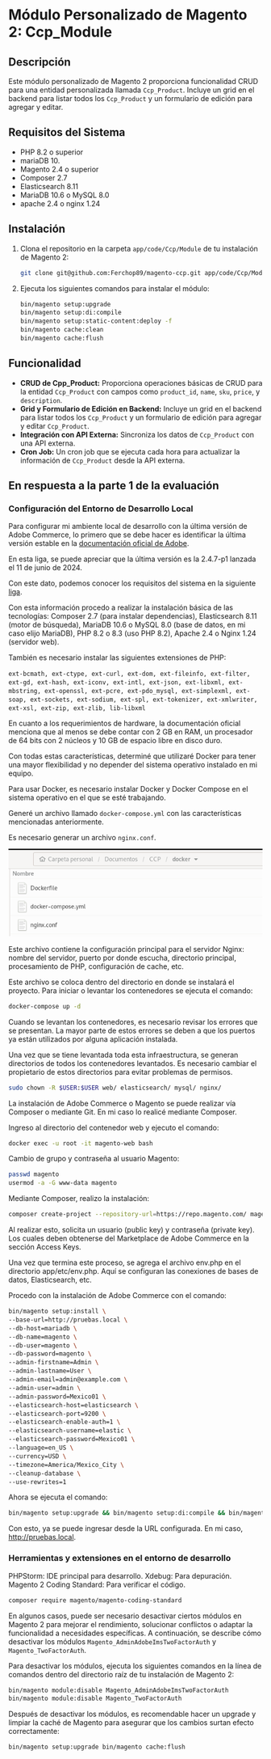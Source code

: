 # Módulo Personalizado de Magento 2: Ccp_Module

## Descripción

Este módulo personalizado de Magento 2 proporciona funcionalidad CRUD para una entidad personalizada llamada `Ccp_Product`. Incluye un grid en el backend para listar todos los `Ccp_Product` y un formulario de edición para agregar y editar.

## Requisitos del Sistema

- PHP 8.2 o superior
- mariaDB 10. 
- Magento 2.4 o superior
- Composer 2.7
- Elasticsearch 8.11
- MariaDB 10.6 o MySQL 8.0
- apache 2.4 o nginx 1.24

## Instalación

1. Clona el repositorio en la carpeta `app/code/Ccp/Module` de tu instalación de Magento 2:

    ```bash
    git clone git@github.com:Ferchop89/magento-ccp.git app/code/Ccp/Module
    ```

2. Ejecuta los siguientes comandos para instalar el módulo:

    ```bash
    bin/magento setup:upgrade
    bin/magento setup:di:compile
    bin/magento setup:static-content:deploy -f
    bin/magento cache:clean
    bin/magento cache:flush
    ```

## Funcionalidad

- **CRUD de Cpp_Product:** Proporciona operaciones básicas de CRUD para la entidad `Ccp_Product` con campos como `product_id`, `name`, `sku`, `price`, y `description`.
- **Grid y Formulario de Edición en Backend:** Incluye un grid en el backend para listar todos los `Ccp_Product` y un formulario de edición para agregar y editar `Ccp_Product`.
- **Integración con API Externa:** Sincroniza los datos de `Ccp_Product` con una API externa.
- **Cron Job:** Un cron job que se ejecuta cada hora para actualizar la información de `Ccp_Product` desde la API externa.

## En respuesta a la parte 1 de la evaluación

### Configuración del Entorno de Desarrollo Local

Para configurar mi ambiente local de desarrollo con la última versión de Adobe Commerce, lo primero que se debe hacer es identificar la última versión estable en la [documentación oficial de Adobe](https://experienceleague.adobe.com/es/docs/commerce-operations/release/versions).

En esta liga, se puede apreciar que la última versión es la 2.4.7-p1 lanzada el 11 de junio de 2024.

Con este dato, podemos conocer los requisitos del sistema en la siguiente [liga](https://experienceleague.adobe.com/es/docs/commerce-operations/installation-guide/system-requirements).

Con esta información procedo a realizar la instalación básica de las tecnologías: Composer 2.7 (para instalar dependencias), Elasticsearch 8.11 (motor de búsqueda), MariaDB 10.6 o MySQL 8.0 (base de datos, en mi caso elijo MariaDB), PHP 8.2 o 8.3 (uso PHP 8.2), Apache 2.4 o Nginx 1.24 (servidor web).

También es necesario instalar las siguientes extensiones de PHP:

`ext-bcmath, ext-ctype, ext-curl, ext-dom, ext-fileinfo, ext-filter, ext-gd, ext-hash, ext-iconv, ext-intl, ext-json, ext-libxml, ext-mbstring, ext-openssl, ext-pcre, ext-pdo_mysql, ext-simplexml, ext-soap, ext-sockets, ext-sodium, ext-spl, ext-tokenizer, ext-xmlwriter, ext-xsl, ext-zip, ext-zlib, lib-libxml`

En cuanto a los requerimientos de hardware, la documentación oficial menciona que al menos se debe contar con 2 GB en RAM, un procesador de 64 bits con 2 núcleos y 10 GB de espacio libre en disco duro.

Con todas estas características, determiné que utilizaré Docker para tener una mayor flexibilidad y no depender del sistema operativo instalado en mi equipo.

Para usar Docker, es necesario instalar Docker y Docker Compose en el sistema operativo en el que se esté trabajando.

Generé un archivo llamado `docker-compose.yml` con las características mencionadas anteriormente.

Es necesario generar un archivo `nginx.conf`. 

![Ambiente](docs/directorio.png)

Este archivo contiene la configuración principal para el servidor Nginx: nombre del servidor, puerto por donde escucha, directorio principal, procesamiento de PHP, configuración de cache, etc.

Este archivo se coloca dentro del directorio en donde se instalará el proyecto. Para iniciar o levantar los contenedores se ejecuta el comando:

```bash
docker-compose up -d
```
Cuando se levantan los contenedores, es necesario revisar los errores que se presentan. La mayor parte de estos errores se deben a que los puertos ya están utilizados por alguna aplicación instalada.

Una vez que se tiene levantada toda esta infraestructura, se generan directorios de todos los contenedores levantados. Es necesario cambiar el propietario de estos directorios para evitar problemas de permisos.

```bash
sudo chown -R $USER:$USER web/ elasticsearch/ mysql/ nginx/
```

La instalación de Adobe Commerce o Magento se puede realizar vía Composer o mediante Git. En mi caso lo realicé mediante Composer.

Ingreso al directorio del contenedor web y ejecuto el comando:

```bash
docker exec -u root -it magento-web bash
```
Cambio de grupo y contraseña al usuario Magento:

```bash
passwd magento
usermod -a -G www-data magento
```

Mediante Composer, realizo la instalación:
```bash
composer create-project --repository-url=https://repo.magento.com/ magento/project-community-edition magento
```
Al realizar esto, solicita un usuario (public key) y contraseña (private key). Los cuales deben obtenerse del Marketplace de Adobe Commerce en la sección Access Keys.

Una vez que termina este proceso, se agrega el archivo env.php en el directorio app/etc/env.php. Aquí se configuran las conexiones de bases de datos, Elasticsearch, etc.

Procedo con la instalación de Adobe Commerce con el comando:

```bash
bin/magento setup:install \
--base-url=http://pruebas.local \
--db-host=mariadb \
--db-name=magento \
--db-user=magento \
--db-password=magento \
--admin-firstname=Admin \
--admin-lastname=User \
--admin-email=admin@example.com \
--admin-user=admin \
--admin-password=Mexico01 \
--elasticsearch-host=elasticsearch \
--elasticsearch-port=9200 \
--elasticsearch-enable-auth=1 \
--elasticsearch-username=elastic \
--elasticsearch-password=Mexico01 \
--language=en_US \
--currency=USD \
--timezone=America/Mexico_City \
--cleanup-database \
--use-rewrites=1
```

Ahora se ejecuta el comando:

```bash
bin/magento setup:upgrade && bin/magento setup:di:compile && bin/magento setup:static-content:deploy -f && bin/magento c:f
```

Con esto, ya se puede ingresar desde la URL configurada. En mi caso, http://pruebas.local.

### Herramientas y extensiones en el entorno de desarrollo
PHPStorm: IDE principal para desarrollo.
Xdebug: Para depuración.
Magento 2 Coding Standard: Para verificar el código.

```bash
composer require magento/magento-coding-standard
```

En algunos casos, puede ser necesario desactivar ciertos módulos en Magento 2 para mejorar el rendimiento, solucionar conflictos o adaptar la funcionalidad a necesidades específicas. A continuación, se describe cómo desactivar los módulos `Magento_AdminAdobeImsTwoFactorAuth` y `Magento_TwoFactorAuth`.

Para desactivar los módulos, ejecuta los siguientes comandos en la línea de comandos dentro del directorio raíz de tu instalación de Magento 2:

```bash
bin/magento module:disable Magento_AdminAdobeImsTwoFactorAuth
bin/magento module:disable Magento_TwoFactorAuth
```
Después de desactivar los módulos, es recomendable hacer un upgrade y limpiar la caché de Magento para asegurar que los cambios surtan efecto correctamente:

```bash
bin/magento setup:upgrade bin/magento cache:flush
```
